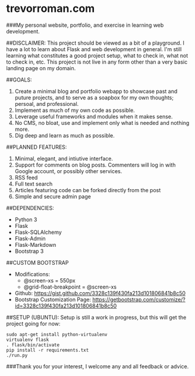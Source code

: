 # trevorroman.com
###My personal website, portfolio, and exercise in learning web development.

##DISCLAIMER:
This project should be viewed as a bit of a playground. I have a lot to learn about Flask and web development in general.
I'm still learning what constitutes a good project setup, what to check in, what not to check in, etc. This project is 
not live in any form other than a very basic landing page on my domain.

##GOALS:
1. Create a minimal blog and portfolio webapp to showcase past and puture projects, and to serve as a soapbox for my own 
thoughts; persoal, and professional.
2. Implement as much of my own code as possible.
3. Leverage useful frameworks and modules when it makes sense.
4. No CMS, no bloat, use and implement only what is needed and nothing more.
5. Dig deep and learn as much as possible.

##PLANNED FEATURES:
1. Minimal, elegant, and intiutive interface.
2. Support for comments on blog posts. Commenters will log in with Google account, or possibly other services.
3. RSS feed
4. Full text search
5. Articles featuring code can be forked directly from the post
6. Simple and secure admin page

##DEPENDENCIES:
* Python 3
* Flask
* Flask-SQLAlchemy
* Flask-Admin
* Flask-Markdown
* Bootstrap 3

##CUSTOM BOOTSTRAP
* Modifications:
  * @screen-xs = 550px
  * @grid-float-breakpoint = @screen-xs
* Github: https://gist.github.com/3328c139f430fa213d101806841b8c50
* Bootstrap Customization Page: https://getbootstrap.com/customize/?id=3328c139f430fa213d101806841b8c50

##SETUP (UBUNTU):
Setup is still a work in progress, but this will get the project going for now:

```
sudo apt-get install python-virtualenv
virtualenv flask
. flask/bin/activate
pip install -r requirements.txt
./run.py
```

###Thank you for your interest, I welcome any and all feedback or advice.
